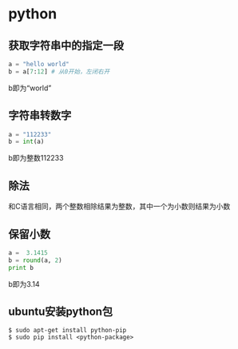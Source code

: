 # python

## 获取字符串中的指定一段

``` python
a = "hello world"
b = a[7:12] # 从0开始，左闭右开
```
b即为“world”

## 字符串转数字

``` python
a = "112233"
b = int(a)
```
b即为整数112233

## 除法

和C语言相同，两个整数相除结果为整数，其中一个为小数则结果为小数

## 保留小数

``` python
a =  3.1415
b = round(a, 2)
print b
```
b即为3.14

## ubuntu安装python包

``` shell
$ sudo apt-get install python-pip
$ sudo pip install <python-package>
```